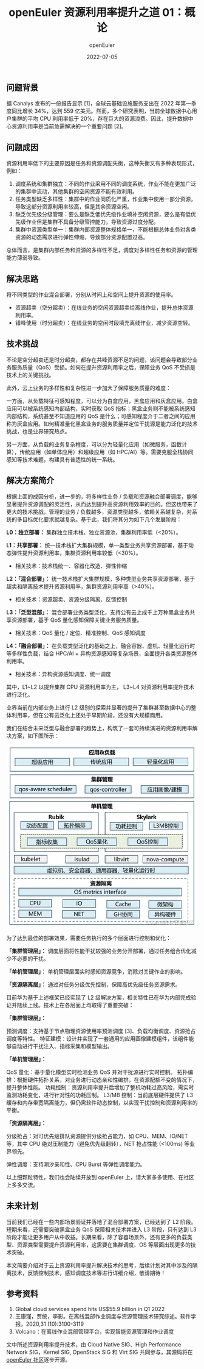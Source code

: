 ﻿---
title: openEuler 资源利用率提升之道 01：概论
date: 2022-07-05
category: blog
tags:
    - 资源利用率
archives: 2022-07
author: 
    - openEuler
summary: 多个研究表明，当前全球数据中心用户集群的平均 CPU 利用率低于 20%，存在巨大的资源浪费。因此，提升数据中心资源利用率是当前急需解决的一个重要问题。
---


## 问题背景

据 Canalys 发布的一份报告显示 [1]，全球云基础设施服务支出在 2022 年第一季度同比增长 34%，达到 559 亿美元。然而，多个研究表明，当前全球数据中心用户集群的平均 CPU 利用率低于 20%，存在巨大的资源浪费。因此，提升数据中心资源利用率是当前急需解决的一个重要问题 [2]。

## 问题成因

资源利用率低下的主要原因是任务和资源调配失衡，这种失衡又有多种表现形式，例如：

 1. 调度系统和集群独立：不同的作业采用不同的调度系统，作业不能在更加广泛的集群中流动，其他集群的空闲资源不能有效利用。
 2. 任务类型缺乏多样性：集群中的作业同质化严重，作业集中使用一部分资源，导致这部分资源利用率较高，但是其余资源空闲。
 3. 缺乏优先级分级管理：要么是缺乏低优先级作业填补空闲资源，要么是有低优先级作业但是集群不具备分级管控能力，导致资源过度分配。
 4. 集群中资源类型单一：集群内部资源整体规格单一，不能根据总体业务对各类资源的动态需求进行弹性伸缩，导致部分资源配置过高。

总体而言，是集群内部任务和资源的多样性不足，调度对多样性任务和资源的管理能力薄弱导致。

## 解决思路

将不同类型的作业混合部署，分别从时间上和空间上提升资源的使用率。

 - 资源超卖（空分超卖）：在线业务的空闲资源超卖给离线作业，提升总体资源利用率。
 - 错峰使用（时分超卖）：在线业务的空闲时段填充离线作业，减少资源空转。

## 技术挑战

不论是空分超卖还是时分超卖，都存在共峰资源不足的问题，该问题会导致部分业务服务质量（QoS）受损。如何在提升资源利用率之后，保障业务 QoS 不受损是技术上的关键挑战。

此外，云上业务的多样性和复杂性进一步加大了保障服务质量的难度：

一方面，从负载特征可感知程度，可以分为白盒应用，黑盒应用和灰盒应用。白盒应用可以被系统感知内部结构，实时获取 QoS 指标；黑盒业务则不能被系统感知内部结构，系统甚至不知道应用的 QoS 是什么；可感知程度介于二者之间的应用称为灰盒应用。如何精准量化黑盒业务的服务质量并定位干扰源是能力泛化的技术挑战，也是业界研究热点。

另一方面，从负载的业务复杂程度，可以分为轻量化应用（如微服务，函数计算），传统应用（如单体应用）和超级应用（如 HPC/AI）等。需要克服全栈协同感知等技术难题，构建具有普适性的统一系统。

## 解决方案简介

根据上面的成因分析，进一步的，将多样性业务 / 负载和资源融合部署调度，能够显著提升资源调配的灵活性，从而达到提升高资源利用效率的目的。但这也带来了更大的技术挑战，管理的业务 / 负载越多，资源类型越多，依赖关系越复杂，对系统的多目标优化要求就越复杂。基于此，我们将其分为如下几个发展阶段：

**L0：独立部署：** 集群独立技术栈、独立资源池，集群利用率低（<20%）。

**L1：共享部署：** 统一技术栈扩大集群规模，单一类型业务共享资源部署，基于动态弹性提升资源利用率，集群资源利用率较低（<30%）。

 - 相关技术：技术栈统一、容器化改造、弹性伸缩

**L2：「混合部署」：** 统一技术栈扩大集群规模，多种类型业务共享资源部署，基于超卖和隔离技术提升资源利用率，集群资源利用率高（>40%）。

 - 相关技术：资源超卖、资源分级隔离、反馈控制

**L3：「泛型混部」：** 混合部署业务类型泛化，支持公有云上成千上万种黑盒业务共享资源部署，基于 QoS 量化感知保障关键业务服务质量。

- 相关技术：QoS 量化 / 定位、精准控制、QoS 感知调度

**L4：「融合部署」：** 在负载类型泛化的基础之上，融合容器、虚机、轻量化运行时等多样性负载，结合 HPC/AI + 异构资源感知等复杂场景，全面提升各类资源整体利用率。

 - 相关技术：异构资源感知调度、统一调度

其中，L1~L2 以提升集群 CPU 资源利用率为主，
L3~L4 对资源利用率提升技术进行泛化。


业界当前在内部业务上进行 L2 级别的探索并显著的提升了集群甚至数据中心的整体利用率，但在公有云泛化上还处于早期阶段，还没有大规模商用。

我们在结合未来泛型与融合部署的趋势上，构筑了一套可持续演进的资源利用率解决方案，如下图所示：

<img src="./z01.png">


为了达到最佳的部署效果，需要任务执行的多个层面进行控制和优化：

**「集群管理层」：** 调度层面将性能干扰较强的业务分开部署，通过任务组合优化减少不必要的干扰。

**「单机管理层」：** 单机管理层面实时感知资源竞争，消除对关键作业的影响。

**「资源隔离层」：** 通过对任务分级优先控制，保障高优先级任务资源需求。

目前华为基于上述框架已经实现了 L2 级解决方案，相关特性已在华为内部完成验证并陆续上线。技术上在各层面上均取得了重要突破：

**「集群管理层」：**

预测调度：支持基于节点物理资源使用率预测调度 [3]、负载均衡调度、资源抢占调度等特性。
特征建模：设计并实现了一套通用的应用画像建模组件，该组件能够自动进行干扰注入、指标采集和模型输出。

**「单机管理层」：**

QoS 量化：基于量化模型实时检测业务 QoS 并对干扰源进行实时控制。
拓扑编排：根据硬件拓扑关系，对业务进行动态亲和性编排，在资源配额不变的情况下，提升整体性能。
功耗控制：资源利用率提升后增加了整机功耗过高风险，需实时监测功耗变化，进行针对性的功耗压制。
L3/MB 控制：当前底层硬件提供了 L3 缓存和内存带宽隔离能力，但仍需软件动态控制，以实现干扰控制和资源利用率的平衡。

**「资源隔离层」：**

分级抢占：对可优先级排队资源提供分级抢占能力，如 CPU、MEM、IO/NET 等，其中 CPU 绝对压制能力（避免优先级翻转），NET 抢占性能 (<100ms) 等业界领先。

弹性调度：支持潮汐亲和性、CPU Burst 等弹性调度能力。

以上细颗粒特性，我们也会陆续开放到 openEuler 上，请大家多多使用、在社区上多多交流。

## 未来计划

当前我们已经在一些内部场景验证并落地了混合部署方案，已经达到了 L2 阶段。短期来看，还需要突破黑盒业务 QoS 保障相关技术并进入 L3 阶段，只有达到 L3 阶段才能让更多用户从中收益。长期来看，除了容器场景外，还有更多的负载类型、资源类型需要提升资源利用率，这需要在集群调度、OS 等层面出现更多的技术突破。

本文简要介绍对于云上资源利用率提升解决技术的思考，后续计划对其中涉及的隔离技术，反馈控制技术，感知调度技术等进行详细介绍，敬请期待！

## 参考资料

 1. Global cloud services spend hits US$55.9 billion in Q1 2022
 2. 王康瑾，贾统，李影。在离线混部作业调度与资源管理技术研究综述。软件学报，2020,31 (10):3100-3119
 3. Volcano：在离线作业混部管理平台，实现智能资源管理和作业调度

文中所述资源利用率提升技术，由 Cloud Native SIG、High Performance Network SIG，Kernel SIG, OpenStack SIG 和 Virt SIG 共同参与，其源码将在 [openEuler 社区](https://gitee.com/openeuler)逐步开源。
